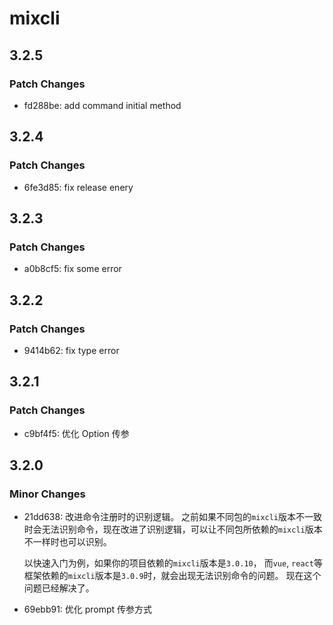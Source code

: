 # mixcli

## 3.2.5

### Patch Changes

- fd288be: add command initial method

## 3.2.4

### Patch Changes

- 6fe3d85: fix release enery

## 3.2.3

### Patch Changes

- a0b8cf5: fix some error

## 3.2.2

### Patch Changes

- 9414b62: fix type error

## 3.2.1

### Patch Changes

- c9bf4f5: 优化 Option 传参

## 3.2.0

### Minor Changes

- 21dd638: 改进命令注册时的识别逻辑。
  之前如果不同包的`mixcli`版本不一致时会无法识别命令，现在改进了识别逻辑，可以让不同包所依赖的`mixcli`版本不一样时也可以识别。

  以快速入门为例，如果你的项目依赖的`mixcli`版本是`3.0.10`，
  而`vue`, `react`等框架依赖的`mixcli`版本是`3.0.9`时，就会出现无法识别命令的问题。
  现在这个问题已经解决了。

- 69ebb91: 优化 prompt 传参方式
